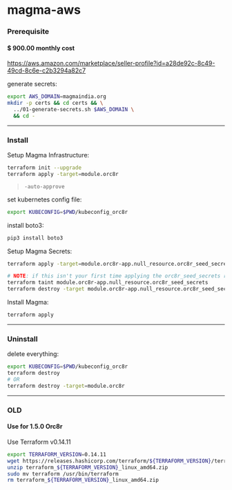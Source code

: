 # magma-aws

### Prerequisite

#### $ 900.00 monthly cost

https://aws.amazon.com/marketplace/seller-profile?id=a28de92c-8c49-49cd-8c6e-c2b3294a82c7

generate secrets:
```bash
export AWS_DOMAIN=magmaindia.org
mkdir -p certs && cd certs && \
  ../01-generate-secrets.sh $AWS_DOMAIN \
  && cd -
```
---

### Install

Setup Magma Infrastructure:
```bash
terraform init --upgrade
terraform apply -target=module.orc8r
```
> `-auto-approve`

set kubernetes config file:
```bash
export KUBECONFIG=$PWD/kubeconfig_orc8r
```

install boto3:
```bash
pip3 install boto3
```

Setup Magma Secrets:
```bash
terraform apply -target=module.orc8r-app.null_resource.orc8r_seed_secrets

# NOTE: if this isn't your first time applying the orc8r_seed_secrets resource, you'll need to first 
terraform taint module.orc8r-app.null_resource.orc8r_seed_secrets
terraform destroy -target module.orc8r-app.null_resource.orc8r_seed_secrets
```

Install Magma:
```bash
terraform apply
```
---

### Uninstall

delete everything:
```bash
export KUBECONFIG=$PWD/kubeconfig_orc8r
terraform destroy
# OR
terraform destroy -target=module.orc8r
```
---

### OLD

#### Use for 1.5.0 Orc8r

Use Terraform v0.14.11
```bash
export TERRAFORM_VERSION=0.14.11
wget https://releases.hashicorp.com/terraform/${TERRAFORM_VERSION}/terraform_${TERRAFORM_VERSION}_linux_amd64.zip
unzip terraform_${TERRAFORM_VERSION}_linux_amd64.zip
sudo mv terraform /usr/bin/terraform
rm terraform_${TERRAFORM_VERSION}_linux_amd64.zip
```



